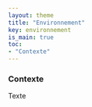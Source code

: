 ```yaml
---
layout: theme
title: "Environnement"
key: environnement
is_main: true
toc:
- "Contexte"
---
```


### Contexte

Texte